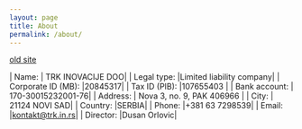 ```yaml
---
layout: page
title: About
permalink: /about/
---
```


[old site](https://sites.google.com/site/trkinovacije/)

| Name:         | TRK INOVACIJE DOO|
| Legal type:   |Limited liability company|
| Corporate ID (MB): |20845317|
| Tax ID (PIB): |107655403 |
| Bank account: | 170-30015232001-76|
| Address:      | Nova 3, no. 9, PAK 406966 |
| City:         | 21124 NOVI SAD|
| Country:      |SERBIA|
| Phone:        |+381 63 7298539|
| Email:        |kontakt@trk.in.rs|
| Director:     |Dusan Orlovic|
